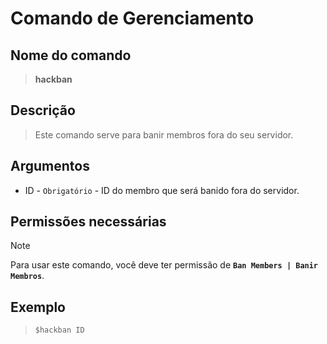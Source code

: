 # Comando de Gerenciamento

## Nome do comando
> **hackban**

## Descrição
> Este comando serve para banir membros fora do seu servidor.

## Argumentos
- ID - `Obrigatório` - ID do membro que será banido fora do servidor.

## Permissões necessárias
> [!NOTE]
> Para usar este comando, você deve ter permissão de **`Ban Members | Banir Membros`**.

## Exemplo
> `$hackban ID`